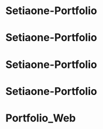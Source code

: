 # Setiaone-Portfolio
# Setiaone-Portfolio
# Setiaone-Portfolio
# Setiaone-Portfolio
# Portfolio_Web
